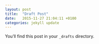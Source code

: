 ```yaml
---
layout: post
title:  "Draft Post"
date:   2015-11-27 21:04:11 +0100
categories: jekyll update
---
```

You’ll find this post in your `_drafts` directory. 